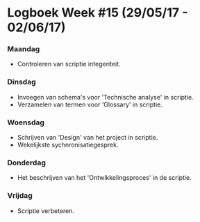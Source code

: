 # Logboek Week #15 (29/05/17 - 02/06/17)
### Maandag
* Controleren van scriptie integeriteit.

### Dinsdag
* Invoegen van schema's voor 'Technische analyse' in scriptie.
* Verzamelen van termen voor 'Glossary' in scriptie. 

### Woensdag
* Schrijven van 'Design' van het project in scriptie.
* Wekelijkste sychnronisatiegesprek.

### Donderdag
* Het beschrijven van het 'Ontwikkelingsproces' in de scriptie.

### Vrijdag
* Scriptie verbeteren. 
